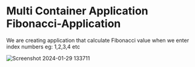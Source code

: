 # Multi Container Application Fibonacci-Application
We are creating application that calculate Fibonacci value when we enter index numbers eg: 1,2,3,4 etc 

![Screenshot 2024-01-29 133711](https://github.com/roshanwaghmare/Fibonacci-Application/assets/142305817/b164bdf6-d39d-440e-93ea-ef75650c9ec1)

